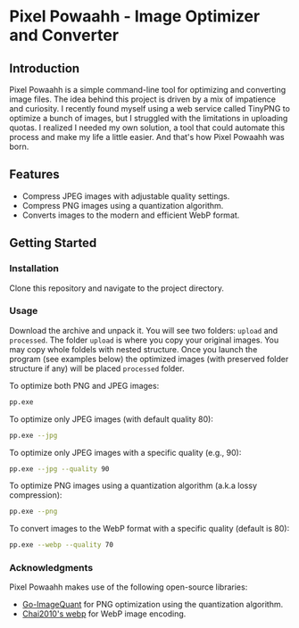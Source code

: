 # Pixel Powaahh - Image Optimizer and Converter

## Introduction

Pixel Powaahh is a simple command-line tool for optimizing and converting image files. The idea behind this project is driven by a mix of impatience and curiosity. I recently found myself using a web service called TinyPNG to optimize a bunch of images, but I struggled with the limitations in uploading quotas. I realized I needed my own solution, a tool that could automate this process and make my life a little easier. And that's how Pixel Powaahh was born.

## Features

- Compress JPEG images with adjustable quality settings.
- Compress PNG images using a quantization algorithm.
- Converts images to the modern and efficient WebP format.

## Getting Started

### Installation

Clone this repository and navigate to the project directory.

### Usage

Download the archive and unpack it. You will see two folders: `upload` and `processed`. The folder `upload` is where you copy your original images. You may copy whole foldels with nested structure.
Once you launch the program (see examples below) the optimized images (with preserved folder structure if any) will be placed `processed` folder.

To optimize both PNG and JPEG images:

```bash
pp.exe
```

To optimize only JPEG images (with default quality 80):

```bash
pp.exe --jpg
```

To optimize only JPEG images with a specific quality (e.g., 90):

```bash
pp.exe --jpg --quality 90
```

To optimize PNG images using a quantization algorithm (a.k.a lossy compression):

```bash
pp.exe --png
```

To convert images to the WebP format with a specific quality (default is 80):

```bash
pp.exe --webp --quality 70
```

### Acknowledgments

Pixel Powaahh makes use of the following open-source libraries:

- [Go-ImageQuant](https://github.com/ultimate-guitar/go-imagequant) for PNG optimization using the quantization algorithm.
- [Chai2010's webp](https://github.com/chai2010/webp) for WebP image encoding.